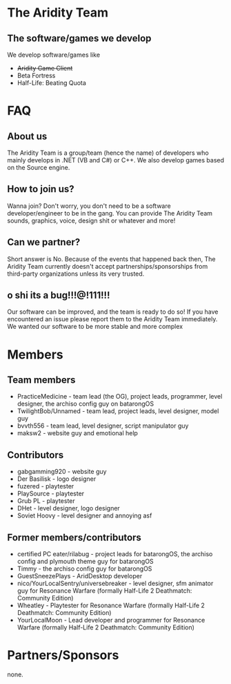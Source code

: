 # The Aridity Team
## The software/games we develop
We develop software/games like
- ~~Aridity Game Client~~
- Beta Fortress
- Half-Life: Beating Quota

# FAQ
## About us
The Aridity Team is a group/team (hence the name) of developers who mainly develops in .NET (VB and C#) or C++. We also develop games based on the Source engine.

## How to join us?
Wanna join? Don't worry, you don't need to be a software developer/engineer to be in the gang. You can provide The Aridity Team sounds, graphics, voice, design shit or whatever and more!

## Can we partner?
Short answer is No. Because of the events that happened back then, The Aridity Team currently doesn't accept partnerships/sponsorships from third-party organizations unless its very trusted.

## o shi its a bug!!!@!111!!!
Our software can be improved, and the team is ready to do so! If you have encountered an issue please report them to the Aridity Team immediately. We wanted our software to be more stable and more complex

# Members
## Team members
- PracticeMedicine - team lead (the OG), project leads, programmer, level designer, the archiso config guy on batarongOS
- TwilightBob/Unnamed - team lead, project leads, level designer, model guy
- bvvth556 - team lead, level designer, script manipulator guy
- maksw2 - website guy and emotional help

## Contributors
- gabgamming920 - website guy
- Der Basilisk - logo designer
- fuzered - playtester
- PlaySource - playtester
- Grub PL - playtester 
- DHet - level designer, logo designer
- Soviet Hoovy - level designer and annoying asf

## Former members/contributors
- certified PC eater/rilabug - project leads for batarongOS, the archiso config and plymouth theme guy for batarongOS
- Timmy - the archiso config guy for batarongOS
- GuestSneezePlays - AridDesktop developer
- nico/YourLocalSentry/universebreaker - level designer, sfm animator guy for Resonance Warfare (formally Half-Life 2 Deathmatch: Community Edition)
- Wheatley - Playtester for Resonance Warfare (formally Half-Life 2 Deathmatch: Community Edition)
- YourLocalMoon - Lead developer and programmer for Resonance Warfare (formally Half-Life 2 Deathmatch: Community Edition)

# Partners/Sponsors
none.
